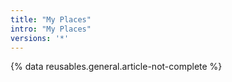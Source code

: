 ```yaml
---
title: "My Places"
intro: "My Places"
versions: '*'
---
```


{% data reusables.general.article-not-complete %}

